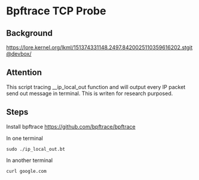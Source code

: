 # Bpftrace TCP Probe

## Background

https://lore.kernel.org/lkml/151374331148.2497.8420025110359616202.stgit@devbox/


## Attention
This script tracing __ip_local_out function and will output every IP packet send out message in terminal. This is writen for research purposed.

## Steps

Install bpftrace
https://github.com/bpftrace/bpftrace

In one terminal
``` shell
sudo ./ip_local_out.bt
```

In another terminal
```shell
curl google.com
```
